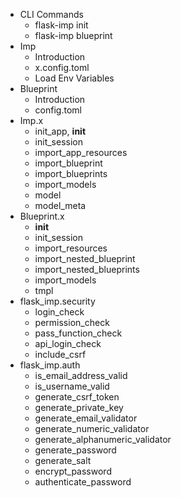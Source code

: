 - CLI Commands
    - flask-imp init
    - flask-imp blueprint
- Imp
    - Introduction
    - x.config.toml
    - Load Env Variables
- Blueprint
    - Introduction
    - config.toml
- Imp.x
    - init_app, __init__
    - init_session
    - import_app_resources
    - import_blueprint
    - import_blueprints
    - import_models
    - model
    - model_meta
- Blueprint.x
    - __init__
    - init_session
    - import_resources
    - import_nested_blueprint
    - import_nested_blueprints
    - import_models
    - tmpl
- flask_imp.security
    - login_check
    - permission_check
    - pass_function_check
    - api_login_check
    - include_csrf
- flask_imp.auth
    - is_email_address_valid
    - is_username_valid
    - generate_csrf_token
    - generate_private_key
    - generate_email_validator
    - generate_numeric_validator
    - generate_alphanumeric_validator
    - generate_password
    - generate_salt
    - encrypt_password
    - authenticate_password
